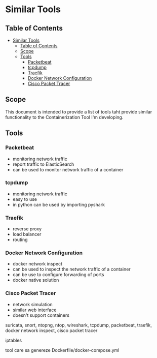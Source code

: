 # Similar Tools

## Table of Contents

- [Similar Tools](#similar-tools)
  - [Table of Contents](#table-of-contents)
  - [Scope](#scope)
  - [Tools](#tools)
    - [Packetbeat](#packetbeat)
    - [tcpdump](#tcpdump)
    - [Traefik](#traefik)
    - [Docker Network Configuration](#docker-network-configuration)
    - [Cisco Packet Tracer](#cisco-packet-tracer)

## Scope

This document is intended to provide a list of tools taht provide
similar functionality to the Containerization Tool I'm developing.

## Tools

### Packetbeat

- monitoring network traffic
- report traffic to ElasticSearch
- can be used to monitor network traffic of a container

### tcpdump

- monitoring network traffic
- easy to use
- in python can be used by importing pyshark

### Traefik

- reverse proxy
- load balancer
- routing

### Docker Network Configuration

- docker network inspect
- can be used to inspect the network traffic of a container
- can be use to configure forwarding of ports
- docker native solution


### Cisco Packet Tracer

- network simulation
- similar web interface
- doesn't support containers


suricata, snort, ntopng, ntop, wireshark, tcpdump, packetbeat, traefik, docker network inspect, cisco packet tracer

iptables

tool care sa genereze Dockerfile/docker-compose.yml